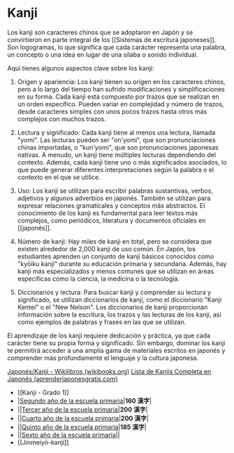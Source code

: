 # Kanji

Los kanji son caracteres chinos que se adoptaron en Japón y se convirtieron en parte integral de los [[Sistemas de escritura japoneses]]. Son logogramas, lo que significa que cada carácter representa una palabra, un concepto o una idea en lugar de una sílaba o sonido individual.

Aquí tienes algunos aspectos clave sobre los kanji:

1.  Origen y apariencia: Los kanji tienen su origen en los caracteres chinos, pero a lo largo del tiempo han sufrido modificaciones y simplificaciones en su forma. Cada kanji está compuesto por trazos que se realizan en un orden específico. Pueden variar en complejidad y número de trazos, desde caracteres simples con unos pocos trazos hasta otros más complejos con muchos trazos.
    
2.  Lectura y significado: Cada kanji tiene al menos una lectura, llamada "yomi". Las lecturas pueden ser "on'yomi", que son pronunciaciones chinas importadas, o "kun'yomi", que son pronunciaciones japonesas nativas. A menudo, un kanji tiene múltiples lecturas dependiendo del contexto. Además, cada kanji tiene uno o más significados asociados, lo que puede generar diferentes interpretaciones según la palabra o el contexto en el que se utilice.
    
3.  Uso: Los kanji se utilizan para escribir palabras sustantivas, verbos, adjetivos y algunos adverbios en japonés. También se utilizan para expresar relaciones gramaticales y conceptos más abstractos. El conocimiento de los kanji es fundamental para leer textos más complejos, como periódicos, literatura y documentos oficiales en [[japonés]].
    
4.  Número de kanji: Hay miles de kanji en total, pero se considera que existen alrededor de 2,000 kanji de uso común. En Japón, los estudiantes aprenden un conjunto de kanji básicos conocidos como "kyōiku kanji" durante su educación primaria y secundaria. Además, hay kanji más especializados y menos comunes que se utilizan en áreas específicas como la ciencia, la medicina o la tecnología.
    
5.  Diccionarios y lectura: Para buscar kanji y comprender su lectura y significado, se utilizan diccionarios de kanji, como el diccionario "Kanji Kentei" o el "New Nelson". Los diccionarios de kanji proporcionan información sobre la escritura, los trazos y las lecturas de los kanji, así como ejemplos de palabras y frases en las que se utilizan.
    

El aprendizaje de los kanji requiere dedicación y práctica, ya que cada carácter tiene su propia forma y significado. Sin embargo, dominar los kanji te permitirá acceder a una amplia gama de materiales escritos en japonés y comprender más profundamente el lenguaje y la cultura japonesa.


[Japonés/Kanji - Wikilibros (wikibooks.org)](https://es.wikibooks.org/wiki/Japon%C3%A9s/Kanji#:~:text=La%20lista%20j%C5%8Dy%C5%8D-kanji%20re%C3%BAne%20los%20caracteres%20de%20uso,recogidos%20en%20la%20lista%20j%C5%8Dy%C5%8D-kanji%2C%20es%20de%202.229.)
[Lista de Kanjis Completa en Japonés (aprenderjaponesgratis.com)](https://www.aprenderjaponesgratis.com/p/lista-de-kanjis-en-japones.html)

* [[Kanji - Grado 1]]
* |[Segundo año de la escuela primaria](https://es.wikibooks.org/wiki/Japon%C3%A9s/Kanji/Grado_2 "Japonés/Kanji/Grado 2")|**160 漢字**|
* ||[Tercer año de la escuela primaria](https://es.wikibooks.org/wiki/Japon%C3%A9s/Kanji/Grado_3 "Japonés/Kanji/Grado 3")|**200 漢字**|
* ||[Cuarto año de la escuela primaria](https://es.wikibooks.org/wiki/Japon%C3%A9s/Kanji/Grado_4 "Japonés/Kanji/Grado 4")|**200 漢字**|
* ||[Quinto año de la escuela primaria](https://es.wikibooks.org/wiki/Japon%C3%A9s/Kanji/Grado_5 "Japonés/Kanji/Grado 5")|**185 漢字**|
* ||[Sexto año de la escuela primaria](https://es.wikibooks.org/wiki/Japon%C3%A9s/Kanji/Grado_6 "Japonés/Kanji/Grado 6")||
* [[Jinmeiyō-kanji]]